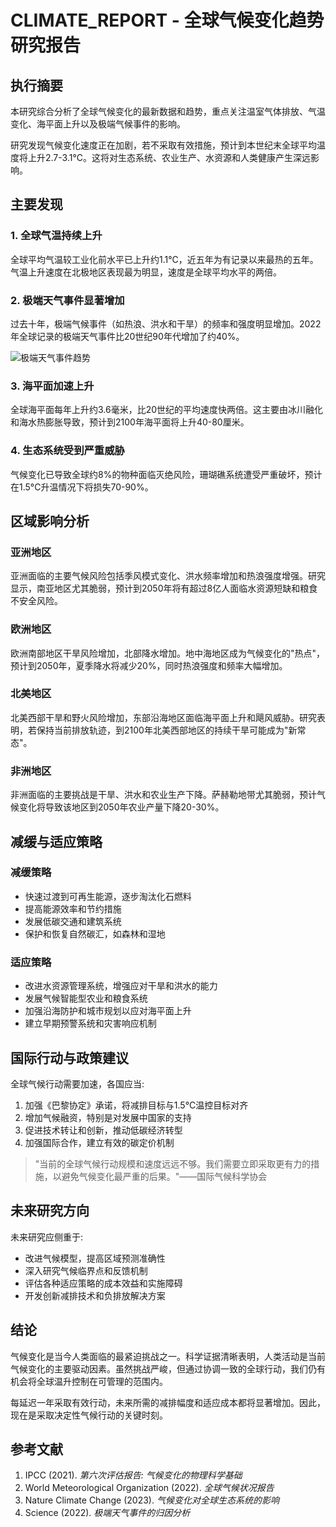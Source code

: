 # CLIMATE_REPORT - 全球气候变化趋势研究报告

## 执行摘要

本研究综合分析了全球气候变化的最新数据和趋势，重点关注温室气体排放、气温变化、海平面上升以及极端气候事件的影响。

研究发现气候变化速度正在加剧，若不采取有效措施，预计到本世纪末全球平均温度将上升2.7-3.1°C。这将对生态系统、农业生产、水资源和人类健康产生深远影响。

## 主要发现

### 1. 全球气温持续上升

全球平均气温较工业化前水平已上升约1.1°C，近五年为有记录以来最热的五年。气温上升速度在北极地区表现最为明显，速度是全球平均水平的两倍。

### 2. 极端天气事件显著增加

过去十年，极端气候事件（如热浪、洪水和干旱）的频率和强度明显增加。2022年全球记录的极端天气事件比20世纪90年代增加了约40%。

![极端天气事件趋势](https://example.com/extreme-weather-trends.png)

### 3. 海平面加速上升

全球海平面每年上升约3.6毫米，比20世纪的平均速度快两倍。这主要由冰川融化和海水热膨胀导致，预计到2100年海平面将上升40-80厘米。

### 4. 生态系统受到严重威胁

气候变化已导致全球约8%的物种面临灭绝风险，珊瑚礁系统遭受严重破坏，预计在1.5°C升温情况下将损失70-90%。

## 区域影响分析

### 亚洲地区

亚洲面临的主要气候风险包括季风模式变化、洪水频率增加和热浪强度增强。研究显示，南亚地区尤其脆弱，预计到2050年将有超过8亿人面临水资源短缺和粮食不安全风险。

### 欧洲地区

欧洲南部地区干旱风险增加，北部降水增加。地中海地区成为气候变化的"热点"，预计到2050年，夏季降水将减少20%，同时热浪强度和频率大幅增加。

### 北美地区

北美西部干旱和野火风险增加，东部沿海地区面临海平面上升和飓风威胁。研究表明，若保持当前排放轨迹，到2100年北美西部地区的持续干旱可能成为"新常态"。

### 非洲地区

非洲面临的主要挑战是干旱、洪水和农业生产下降。萨赫勒地带尤其脆弱，预计气候变化将导致该地区到2050年农业产量下降20-30%。

## 减缓与适应策略

### 减缓策略

* 快速过渡到可再生能源，逐步淘汰化石燃料
* 提高能源效率和节约措施
* 发展低碳交通和建筑系统
* 保护和恢复自然碳汇，如森林和湿地

### 适应策略

* 改进水资源管理系统，增强应对干旱和洪水的能力
* 发展气候智能型农业和粮食系统
* 加强沿海防护和城市规划以应对海平面上升
* 建立早期预警系统和灾害响应机制

## 国际行动与政策建议

全球气候行动需要加速，各国应当:

1. 加强《巴黎协定》承诺，将减排目标与1.5°C温控目标对齐
2. 增加气候融资，特别是对发展中国家的支持
3. 促进技术转让和创新，推动低碳经济转型
4. 加强国际合作，建立有效的碳定价机制

> "当前的全球气候行动规模和速度远远不够。我们需要立即采取更有力的措施，以避免气候变化最严重的后果。"——国际气候科学协会

## 未来研究方向

未来研究应侧重于:

* 改进气候模型，提高区域预测准确性
* 深入研究气候临界点和反馈机制
* 评估各种适应策略的成本效益和实施障碍
* 开发创新减排技术和负排放解决方案

## 结论

气候变化是当今人类面临的最紧迫挑战之一。科学证据清晰表明，人类活动是当前气候变化的主要驱动因素。虽然挑战严峻，但通过协调一致的全球行动，我们仍有机会将全球温升控制在可管理的范围内。

每延迟一年采取有效行动，未来所需的减排幅度和适应成本都将显著增加。因此，现在是采取决定性气候行动的关键时刻。

## 参考文献

1. IPCC (2021). *第六次评估报告: 气候变化的物理科学基础*
2. World Meteorological Organization (2022). *全球气候状况报告*
3. Nature Climate Change (2023). *气候变化对全球生态系统的影响*
4. Science (2022). *极端天气事件的归因分析*
